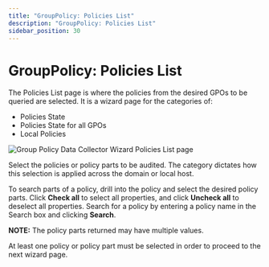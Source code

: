 ```yaml
---
title: "GroupPolicy: Policies List"
description: "GroupPolicy: Policies List"
sidebar_position: 30
---
```


# GroupPolicy: Policies List

The Policies List page is where the policies from the desired GPOs to be queried are selected. It is
a wizard page for the categories of:

- Policies State
- Policies State for all GPOs
- Local Policies

![Group Policy Data Collector Wizard Policies List page](/img/product_docs/accessanalyzer/11.6/admin/datacollector/grouppolicy/policieslist.webp)

Select the policies or policy parts to be audited. The category dictates how this selection is
applied across the domain or local host.

To search parts of a policy, drill into the policy and select the desired policy parts. Click
**Check all** to select all properties, and click **Uncheck all** to deselect all properties. Search
for a policy by entering a policy name in the Search box and clicking **Search**.

**NOTE:** The policy parts returned may have multiple values.

At least one policy or policy part must be selected in order to proceed to the next wizard page.
